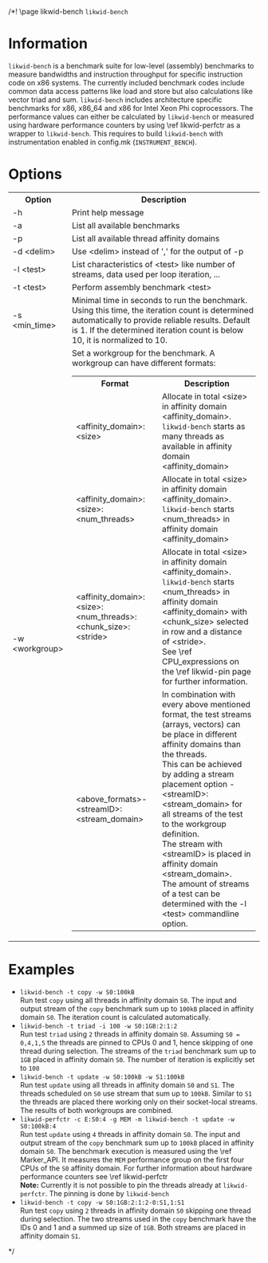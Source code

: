 /*! \page likwid-bench <CODE>likwid-bench</CODE>

<H1>Information</H1>
<CODE>likwid-bench</CODE> is a benchmark suite for low-level (assembly) benchmarks to measure bandwidths and instruction throughput for specific instruction code on x86 systems. The currently included benchmark codes include common data access patterns like load and store but also calculations like vector triad and sum.
<CODE>likwid-bench</CODE> includes architecture specific benchmarks for x86, x86_64 and x86 for Intel Xeon Phi coprocessors. The performance values can either be calculated by <CODE>likwid-bench</CODE> or measured using hardware performance counters by using \ref likwid-perfctr as a wrapper to <CODE>likwid-bench</CODE>. This requires to build <CODE>likwid-bench</CODE> with instrumentation enabled in config.mk (<CODE>INSTRUMENT_BENCH</CODE>).


<H1>Options</H1>
<TABLE>
<TR>
  <TH>Option</TH>
  <TH>Description</TH>
</TR>
<TR>
  <TD>-h</TD>
  <TD>Print help message</TD>
</TR>
<TR>
  <TD>-a</TD>
  <TD>List all available benchmarks</TD>
</TR>
<TR>
  <TD>-p</TD>
  <TD>List all available thread affinity domains</TD>
</TR>
<TR>
  <TD>-d &lt;delim&gt;</TD>
  <TD>Use &lt;delim&gt; instead of ',' for the output of -p</TD>
</TR>
<TR>
  <TD>-l &lt;test&gt;</TD>
  <TD>List characteristics of &lt;test&gt; like number of streams, data used per loop iteration, ...</TD>
</TR>
<TR>
  <TD>-t &lt;test&gt;</TD>
  <TD>Perform assembly benchmark &lt;test&gt;</TD>
</TR>
<TR>
  <TD>-s &lt;min_time&gt;</TD>
  <TD>Minimal time in seconds to run the benchmark.<BR>Using this time, the iteration count is determined automatically to provide reliable results. Default is 1. If the determined iteration count is below 10, it is normalized to 10.</TD>
</TR>
<TR>
  <TD>-w &lt;workgroup&gt;</TD>
  <TD>Set a workgroup for the benchmark. A workgroup can have different formats:<BR>
  <TABLE>
    <TR>
      <TH>Format</TH>
      <TH>Description</TH>
    </TR>
    <TR>
      <TD>&lt;affinity_domain&gt;:&lt;size&gt;</TD>
      <TD>Allocate in total &lt;size&gt; in affinity domain &lt;affinity_domain&gt;.<BR><CODE>likwid-bench</CODE> starts as many threads as available in affinity domain &lt;affinity_domain&gt;</TD>
    </TR>
    <TR>
      <TD>&lt;affinity_domain&gt;:&lt;size&gt;:&lt;num_threads&gt;</TD>
      <TD>Allocate in total &lt;size&gt; in affinity domain &lt;affinity_domain&gt;.<BR><CODE>likwid-bench</CODE> starts &lt;num_threads&gt; in affinity domain &lt;affinity_domain&gt;</TD>
    </TR>
    <TR>
      <TD>&lt;affinity_domain&gt;:&lt;size&gt;:&lt;num_threads&gt;:&lt;chunk_size&gt;:&lt;stride&gt;</TD>
      <TD>Allocate in total &lt;size&gt; in affinity domain &lt;affinity_domain&gt;.<BR><CODE>likwid-bench</CODE> starts &lt;num_threads&gt; in affinity domain &lt;affinity_domain&gt; with &lt;chunk_size&gt; selected in row and a distance of &lt;stride&gt;.<BR>See \ref CPU_expressions on the \ref likwid-pin page for further information.</TD>
    </TR>
    <TR>
      <TD>&lt;above_formats&gt;-&lt;streamID&gt;:&lt;stream_domain&gt;</TD>
      <TD>In combination with every above mentioned format, the test streams (arrays, vectors) can be place in different affinity domains than the threads.<BR>This can be achieved by adding a stream placement option -&lt;streamID&gt;:&lt;stream_domain&gt; for all streams of the test to the workgroup definition.<BR>The stream with &lt;streamID&gt; is placed in affinity domain &lt;stream_domain&gt;.<BR>The amount of streams of a test can be determined with the -l &lt;test&gt; commandline option.</TD>
    </TR>
  </TD>
  </TABLE>
</TR>
</TABLE>


<H1>Examples</H1>
<UL>
<LI><CODE>likwid-bench -t copy -w S0:100kB</CODE><BR>
Run test <CODE>copy</CODE> using all threads in affinity domain <CODE>S0</CODE>. The input and output stream of the <CODE>copy</CODE> benchmark sum up to <CODE>100kB</CODE> placed in affinity domain <CODE>S0</CODE>. The iteration count is calculated automatically.
</LI>
<LI><CODE>likwid-bench -t triad -i 100 -w S0:1GB:2:1:2</CODE><BR>
Run test <CODE>triad</CODE> using <CODE>2</CODE> threads in affinity domain <CODE>S0</CODE>. Assuming <CODE>S0 = 0,4,1,5</CODE> the threads are pinned to CPUs 0 and 1, hence skipping of one thread during selection. The streams of the <CODE>triad</CODE> benchmark sum up to <CODE>1GB</CODE> placed in affinity domain <CODE>S0</CODE>. The number of iteration is explicitly set to <CODE>100</CODE>
</LI>
<LI><CODE>likwid-bench -t update -w S0:100kB -w S1:100kB</CODE><BR>
Run test <CODE>update</CODE> using all threads in affinity domain <CODE>S0</CODE> and <CODE>S1</CODE>. The threads scheduled on <CODE>S0</CODE> use stream that sum up to <CODE>100kB</CODE>. Similar to <CODE>S1</CODE> the threads are placed there working only on their socket-local streams. The results of both workgroups are combined.
</LI>
<LI><CODE>likwid-perfctr -c E:S0:4 -g MEM -m likwid-bench -t update -w S0:100kB:4</CODE><BR>
Run test <CODE>update</CODE> using <CODE>4</CODE> threads in affinity domain <CODE>S0</CODE>. The input and output stream of the <CODE>copy</CODE> benchmark sum up to <CODE>100kB</CODE> placed in affinity domain <CODE>S0</CODE>. The benchmark execution is measured using the \ref Marker_API. It measures the <CODE>MEM</CODE> performance group on the first four CPUs of the <CODE>S0</CODE> affinity domain. For further information about hardware performance counters see \ref likwid-perfctr<BR><B>Note:</B> Currently it is not possible to pin the threads already at <CODE>likwid-perfctr</CODE>. The pinning is done by <CODE>likwid-bench</CODE>
</LI>
<LI><CODE>likwid-bench -t copy -w S0:1GB:2:1:2-0:S1,1:S1</CODE><BR>
Run test <CODE>copy</CODE> using <CODE>2</CODE> threads in affinity domain <CODE>S0</CODE> skipping one thread during selection. The two streams used in the <CODE>copy</CODE> benchmark have the IDs 0 and 1 and a summed up size of <CODE>1GB</CODE>. Both streams are placed in affinity domain <CODE>S1</CODE>.
</LI>
</UL>



*/
